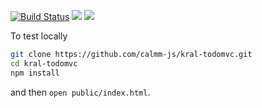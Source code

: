 [![Build Status](https://travis-ci.org/calmm-js/kral-todomvc.svg?branch=master)](https://travis-ci.org/calmm-js/kral-todomvc) [![](https://david-dm.org/calmm-js/kral-todomvc.svg)](https://david-dm.org/calmm-js/kral-todomvc) [![](https://david-dm.org/calmm-js/kral-todomvc/dev-status.svg)](https://david-dm.org/calmm-js/kral-todomvc#info=devDependencies)

To test locally

```bash
git clone https://github.com/calmm-js/kral-todomvc.git
cd kral-todomvc
npm install
```

and then `open public/index.html`.
